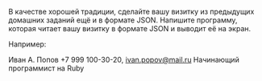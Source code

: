 В качестве хорошей традиции, сделайте вашу визитку из предыдущих домашних заданий ещё и в формате JSON. Напишите программу, которая читает вашу визитку в формате JSON и выводит её на экран.

Например:

Иван А. Попов
+7 999 100-30-20, ivan.popov@mail.ru
Начинающий программист на Ruby